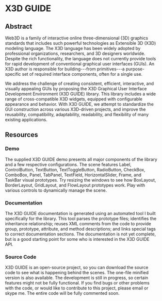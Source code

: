 X3D GUIDE
=============

## Abstract
Web3D is a family of interactive online three-dimensional (3D) graphics standards that includes such powerful technologies as Extensible 3D (X3D) modeling language. The X3D language has been widely adopted by professional organizations, researchers, and 3D designers worldwide. Despite the rich functionality, the language does not currently provide tools for rapid development of conventional graphical user interfaces (GUIs). An X3D author is responsible for building---from primitives---a purpose-specific set of required interface components, often for a single use. 

We address the challenge of creating consistent, efficient, interactive, and visually appealing GUIs by proposing the X3D Graphical User Interface Development Environment (X3D GUIDE) library. This library includes a wide range of cross-compatible X3D widgets, equipped with configurable appearance and behavior. With X3D GUIDE, we attempt to standardize the GUI construction across various X3D-driven projects, and improve the reusability, compatibility, adaptability, readability, and flexibility of many existing applications.

## Resources

### Demo
The supplied X3D GUIDE demo presents all major components of the library and a few respective configurations. The scene features Label, ControlButton, TextButton, TextToggleButton, RadioButton, CheckBox, ComboBox, Panel, TabPanel, TextField, HorizontalSlider, Frame, and TaskBar visual prototypes. Try resizing the windows to see how BoxLayout, BorderLayout, GridLayout, and FlowLayout prototypes work. Play with various controls to dynamically manage the scene.

### Documentation
The X3D GUIDE documentation is generated using an automated tool I built specifically for the library. This tool parses the prototype files; identifies the inheritance relationship; reuses XML comments from the code to provide group, prototype, attribute, and method descriptions; and links special tags to correct documentation sections. The documentation is not yet complete, but is a good starting point for some who is interested in the X3D GUIDE API.

### Source Code
X3D GUIDE is an open-source project, so you can download the source code to see what is happening behind the scenes. The one-file minified version is also available. The development is still in progress, so certain features might not be fully functional. If you find bugs or other problems with the code, or would like to contribute to this project, please email or skype me. The entire code will be fully commented soon.